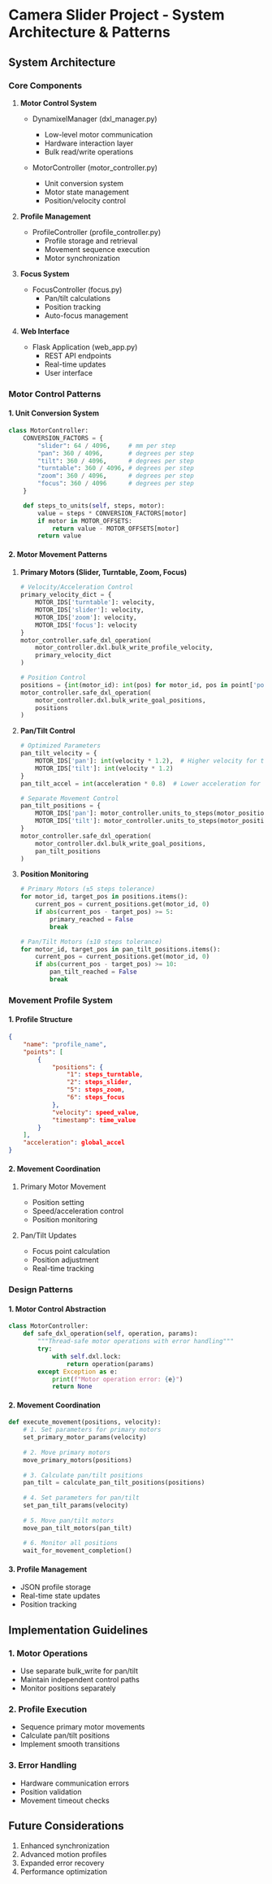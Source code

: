 # Camera Slider Project - System Architecture & Patterns

## System Architecture

### Core Components
1. **Motor Control System**
   - DynamixelManager (dxl_manager.py)
     * Low-level motor communication
     * Hardware interaction layer
     * Bulk read/write operations

   - MotorController (motor_controller.py)
     * Unit conversion system
     * Motor state management
     * Position/velocity control

2. **Profile Management**
   - ProfileController (profile_controller.py)
     * Profile storage and retrieval
     * Movement sequence execution
     * Motor synchronization

3. **Focus System**
   - FocusController (focus.py)
     * Pan/tilt calculations
     * Position tracking
     * Auto-focus management

4. **Web Interface**
   - Flask Application (web_app.py)
     * REST API endpoints
     * Real-time updates
     * User interface

### Motor Control Patterns

#### 1. Unit Conversion System
```python
class MotorController:
    CONVERSION_FACTORS = {
        "slider": 64 / 4096,     # mm per step
        "pan": 360 / 4096,       # degrees per step
        "tilt": 360 / 4096,      # degrees per step
        "turntable": 360 / 4096, # degrees per step
        "zoom": 360 / 4096,      # degrees per step
        "focus": 360 / 4096      # degrees per step
    }

    def steps_to_units(self, steps, motor):
        value = steps * CONVERSION_FACTORS[motor]
        if motor in MOTOR_OFFSETS:
            return value - MOTOR_OFFSETS[motor]
        return value
```

#### 2. Motor Movement Patterns

1. **Primary Motors (Slider, Turntable, Zoom, Focus)**
   ```python
   # Velocity/Acceleration Control
   primary_velocity_dict = {
       MOTOR_IDS['turntable']: velocity,
       MOTOR_IDS['slider']: velocity,
       MOTOR_IDS['zoom']: velocity,
       MOTOR_IDS['focus']: velocity
   }
   motor_controller.safe_dxl_operation(
       motor_controller.dxl.bulk_write_profile_velocity, 
       primary_velocity_dict
   )
   
   # Position Control
   positions = {int(motor_id): int(pos) for motor_id, pos in point['positions'].items()}
   motor_controller.safe_dxl_operation(
       motor_controller.dxl.bulk_write_goal_positions, 
       positions
   )
   ```

2. **Pan/Tilt Control**
   ```python
   # Optimized Parameters
   pan_tilt_velocity = {
       MOTOR_IDS['pan']: int(velocity * 1.2),  # Higher velocity for tracking
       MOTOR_IDS['tilt']: int(velocity * 1.2)
   }
   pan_tilt_accel = int(acceleration * 0.8)  # Lower acceleration for smoothness
   
   # Separate Movement Control
   pan_tilt_positions = {
       MOTOR_IDS['pan']: motor_controller.units_to_steps(motor_positions['pan'], 'pan'),
       MOTOR_IDS['tilt']: motor_controller.units_to_steps(motor_positions['tilt'], 'tilt')
   }
   motor_controller.safe_dxl_operation(
       motor_controller.dxl.bulk_write_goal_positions, 
       pan_tilt_positions
   )
   ```

3. **Position Monitoring**
   ```python
   # Primary Motors (±5 steps tolerance)
   for motor_id, target_pos in positions.items():
       current_pos = current_positions.get(motor_id, 0)
       if abs(current_pos - target_pos) >= 5:
           primary_reached = False
           break
   
   # Pan/Tilt Motors (±10 steps tolerance)
   for motor_id, target_pos in pan_tilt_positions.items():
       current_pos = current_positions.get(motor_id, 0)
       if abs(current_pos - target_pos) >= 10:
           pan_tilt_reached = False
           break
   ```

### Movement Profile System

#### 1. Profile Structure
```json
{
    "name": "profile_name",
    "points": [
        {
            "positions": {
                "1": steps_turntable,
                "2": steps_slider,
                "5": steps_zoom,
                "6": steps_focus
            },
            "velocity": speed_value,
            "timestamp": time_value
        }
    ],
    "acceleration": global_accel
}
```

#### 2. Movement Coordination
1. Primary Motor Movement
   - Position setting
   - Speed/acceleration control
   - Position monitoring

2. Pan/Tilt Updates
   - Focus point calculation
   - Position adjustment
   - Real-time tracking

### Design Patterns

#### 1. Motor Control Abstraction
```python
class MotorController:
    def safe_dxl_operation(self, operation, params):
        """Thread-safe motor operations with error handling"""
        try:
            with self.dxl.lock:
                return operation(params)
        except Exception as e:
            print(f"Motor operation error: {e}")
            return None
```

#### 2. Movement Coordination
```python
def execute_movement(positions, velocity):
    # 1. Set parameters for primary motors
    set_primary_motor_params(velocity)
    
    # 2. Move primary motors
    move_primary_motors(positions)
    
    # 3. Calculate pan/tilt positions
    pan_tilt = calculate_pan_tilt_positions(positions)
    
    # 4. Set parameters for pan/tilt
    set_pan_tilt_params(velocity)
    
    # 5. Move pan/tilt motors
    move_pan_tilt_motors(pan_tilt)
    
    # 6. Monitor all positions
    wait_for_movement_completion()
```

#### 3. Profile Management
- JSON profile storage
- Real-time state updates
- Position tracking

## Implementation Guidelines

### 1. Motor Operations
- Use separate bulk_write for pan/tilt
- Maintain independent control paths
- Monitor positions separately

### 2. Profile Execution
- Sequence primary motor movements
- Calculate pan/tilt positions
- Implement smooth transitions

### 3. Error Handling
- Hardware communication errors
- Position validation
- Movement timeout checks

## Future Considerations
1. Enhanced synchronization
2. Advanced motion profiles
3. Expanded error recovery
4. Performance optimization
